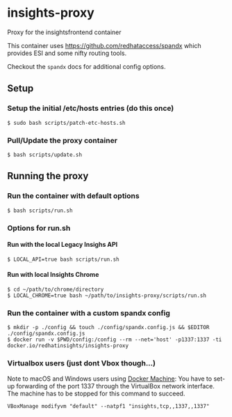 # insights-proxy

Proxy for the insightsfrontend container

This container uses https://github.com/redhataccess/spandx which provides ESI and some nifty routing tools.

Checkout the `spandx` docs for additional config options.

## Setup

### Setup the initial /etc/hosts entries (do this once)
```
$ sudo bash scripts/patch-etc-hosts.sh
```

### Pull/Update the proxy container
```
$ bash scripts/update.sh
```

## Running the proxy

### Run the container with default options
```
$ bash scripts/run.sh
```

### Options for run.sh

#### Run with the local Legacy Insighs API
```
$ LOCAL_API=true bash scripts/run.sh
```

#### Run with local Insights Chrome
```
$ cd ~/path/to/chrome/directory
$ LOCAL_CHROME=true bash ~/path/to/insights-proxy/scripts/run.sh
```

### Run the container with a custom spandx config
```
$ mkdir -p ./config && touch ./config/spandx.config.js && $EDITOR ./config/spandx.config.js
$ docker run -v $PWD/config:/config --rm --net='host' -p1337:1337 -ti docker.io/redhatinsights/insights-proxy
```

### Virtualbox users (just dont Vbox though...)

Note to macOS and Windows users using [Docker Machine](https://docs.docker.com/machine/): You have to set-up forwarding of the port 1337 through the VirtualBox network interface. The machine has to be stopped for this command to succeed.

```
VBoxManage modifyvm "default" --natpf1 "insights,tcp,,1337,,1337"
```
